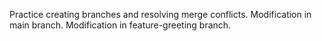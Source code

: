 Practice creating branches and resolving merge conflicts.
Modification in main branch.
Modification in feature-greeting branch.
